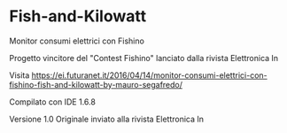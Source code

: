 # Fish-and-Kilowatt
Monitor consumi elettrici con Fishino

Progetto vincitore del "Contest Fishino" lanciato dalla rivista Elettronica In

Visita https://ei.futuranet.it/2016/04/14/monitor-consumi-elettrici-con-fishino-fish-and-kilowatt-by-mauro-segafredo/

Compilato con IDE 1.6.8

Versione 1.0
Originale inviato alla rivista Elettronica In

